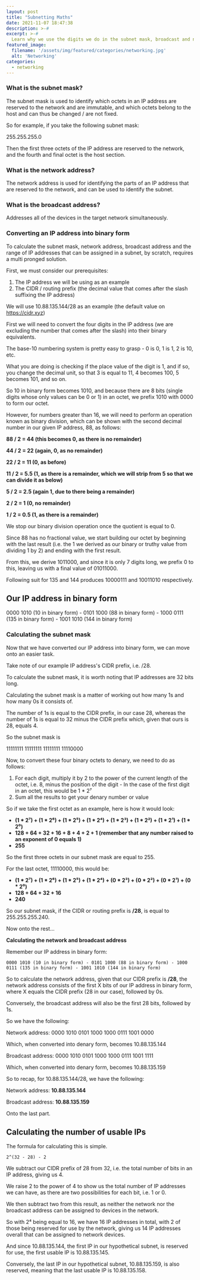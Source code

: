 ```yaml
---
layout: post
title: "Subnetting Maths"
date: 2021-11-07 18:47:38
description: >-#
excerpt: >-#
  Learn why we use the digits we do in the subnet mask, broadcast and network addresses, and how we calculate the number of usable IPs.
featured_image:
  filename: '/assets/img/featured/categories/networking.jpg'
  alt: 'Networking'
categories: 
  - networking
---
```

### What is the subnet mask?

The subnet mask is used to identify which octets in an IP address are reserved to the network and are immutable, and which octets belong to the host and can thus be changed / are not fixed.

So for example, if you take the following subnet mask:

255.255.255.0

Then the first three octets of the IP address are reserved to the network, and the fourth and final octet is the host section.

### What is the network address?

The network address is used for identifying the parts of an IP address that are reserved to the network, and can be used to identify the subnet.

### What is the broadcast address?

Addresses all of the devices in the target network simultaneously.

### Converting an IP address into binary form

To calculate the subnet mask, network address, broadcast address and the range of IP addresses that can be assigned in a subnet, by scratch, requires a multi pronged solution.

First, we must consider our prerequisites:

1. The IP address we will be using as an example
2. The CIDR / routing prefix (the decimal value that comes after the slash suffixing the IP address)

We will use 10.88.135.144/28 as an example (the default value on https://cidr.xyz)

First we will need to convert the four digits in the IP address (we are excluding the number that comes after the slash) into their binary equivalents.

The base-10 numbering system is pretty easy to grasp - 0 is 0, 1 is 1, 2 is 10, etc.

What you are doing is checking if the place value of the digit is 1, and if so, you change the decimal unit, so that 3 is equal to 11, 4 becomes 100, 5 becomes 101, and so on.

So 10 in binary form becomes 1010, and because there are 8 bits (single digits whose only values can be 0 or 1) in an octet, we prefix 1010 with 0000 to form our octet.

However, for numbers greater than 16, we will need to perform an operation known as binary division, which can be shown with the second decimal number in our given IP address, 88, as follows:

**88 / 2 = 44 (this becomes 0, as there is no remainder)**

**44 / 2 = 22 (again, 0, as no remainder)**

**22 / 2 = 11 (0, as before)**

**11 / 2 = 5.5 (1, as there is a remainder, which we will strip from 5 so that we can divide it as below)**

**5 / 2 = 2.5 (again 1, due to there being a remainder)**

**2 / 2 = 1 (0, no remainder)**

**1 / 2 = 0.5 (1, as there is a remainder)**

We stop our binary division operation once the quotient is equal to 0.

Since 88 has no fractional value, we start building our octet by beginning with the last result (i.e. the 1 we derived as our binary or truthy value from dividing 1 by 2) and ending with the first result.

From this, we derive 1011000, and since it is only 7 digits long, we prefix 0 to this, leaving us with a final value of 01011000.

Following suit for 135 and 144 produces 10000111 and 10011010 respectively.

## Our IP address in binary form

0000 1010 (10 in binary form) - 0101 1000 (88 in binary form) - 1000 0111 (135 in binary form) - 1001 1010 (144 in binary form)

### Calculating the subnet mask

Now that we have converted our IP address into binary form, we can move onto an easier task.

Take note of our example IP address's CIDR prefix, i.e. /28.

To calculate the subnet mask, it is worth noting that IP addresses are 32 bits long.

Calculating the subnet mask is a matter of working out how many 1s and how many 0s it consists of.

The number of 1s is equal to the CIDR prefix, in our case 28, whereas the number of 1s is equal to 32 minus the CIDR prefix which, given that ours is 28, equals 4.

So the subnet mask is 

11111111 11111111 11111111 11110000

Now, to convert these four binary octets to denary, we need to do as follows:

1. For each digit, multiply it by 2 to the power of the current length of the octet, i.e. 8, minus the position of the digit - In the case of the first digit in an octet, this would be 1 * 2⁷
2. Sum all the results to get your denary number or value

So if we take the first octet as an example, here is how it would look:

- **(1 * 2⁷) + (1 * 2⁶) + (1 * 2⁵) + (1 * 2⁴) + (1 * 2³) + (1 * 2²) + (1 * 2¹) + (1 * 2⁰)**
- **128 + 64 + 32 + 16 + 8 + 4 + 2 + 1 (remember that any number raised to an exponent of 0 equals 1)**
- **255**

So the first three octets in our subnet mask are equal to 255.

For the last octet, 11110000, this would be:

- **(1 * 2⁷) + (1 * 2⁶) + (1 * 2⁵) + (1 * 2⁴) + (0 * 2³) + (0 * 2²) + (0 * 2¹) + (0 * 2⁰)**
- **128 + 64 + 32 + 16**
- **240**

So our subnet mask, if the CIDR or routing prefix is **/28**, is equal to 255.255.255.240.

Now onto the rest...

**Calculating the network and broadcast address**

Remember our IP address in binary form:

```
0000 1010 (10 in binary form) - 0101 1000 (88 in binary form) - 1000 0111 (135 in binary form) - 1001 1010 (144 in binary form)
```

So to calculate the network address, given that our CIDR prefix is **/28**, the network address consists of the first X bits of our IP address in binary form, where X equals the CIDR prefix (28 in our case), followed by 0s.

Conversely, the broadcast address will also be the first 28 bits, followed by 1s.

So we have the following:

Network address: 0000 1010 0101 1000 1000 0111 1001 0000

Which, when converted into denary form, becomes 10.88.135.144

Broadcast address: 0000 1010 0101 1000 1000 0111 1001 1111

Which, when converted into denary form, becomes 10.88.135.159

So to recap, for 10.88.135.144/28, we have the following:

Network address: **10.88.135.144**

Broadcast address: **10.88.135.159**

Onto the last part.

## Calculating the number of usable IPs

The formula for calculating this is simple.

```
2^(32 - 28) - 2
```

We subtract our CIDR prefix of 28 from 32, i.e. the total number of bits in an IP address, giving us 4.

We raise 2 to the power of 4 to show us the total number of IP addresses we can have, as there are two possibilities for each bit, i.e. 1 or 0.

We then subtract two from this result, as neither the network nor the broadcast address can be assigned to devices in the network.

So with 2⁴ being equal to 16, we have 16 IP addresses in total, with 2 of those being reserved for use by the network, giving us 14 IP addresses overall that can be assigned to network devices.

And since 10.88.135.144, the first IP in our hypothetical subnet, is reserved for use, the first usable IP is 10.88.135.145.

Conversely, the last IP in our hypothetical subnet, 10.88.135.159, is also reserved, meaning that the last usable IP is 10.88.135.158.
